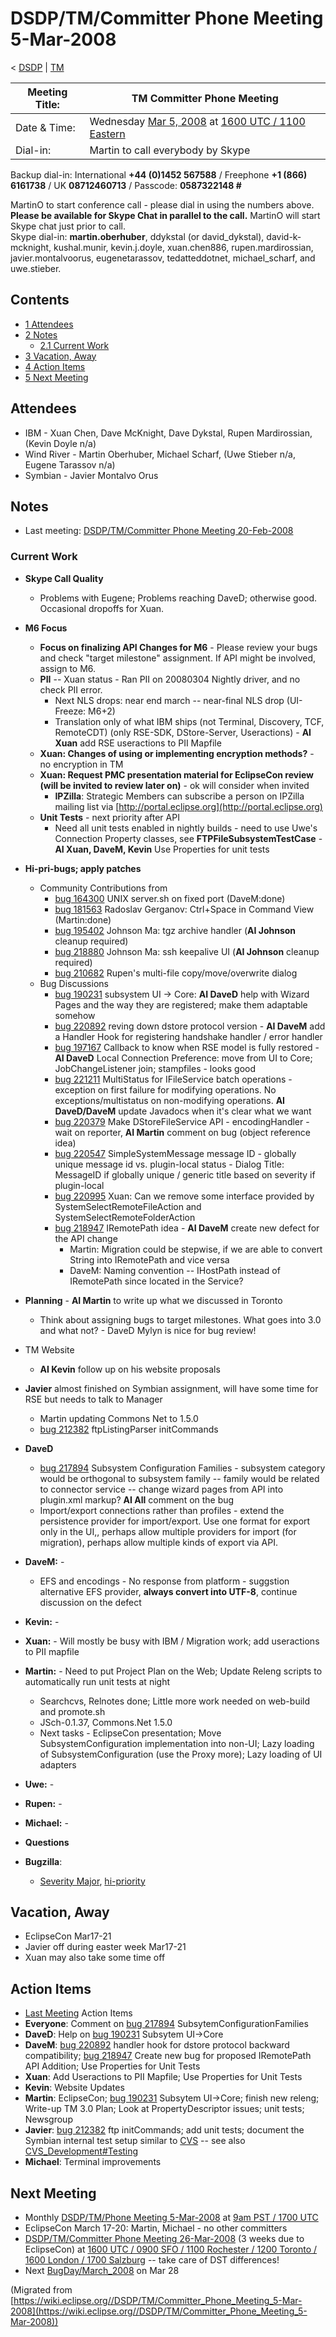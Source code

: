 

DSDP/TM/Committer Phone Meeting 5-Mar-2008
==========================================

< [DSDP](/DSDP "DSDP")‎ | [TM](/DSDP/TM "DSDP/TM")

| Meeting Title: | **TM Committer Phone Meeting** |
| --- | --- |
| Date & Time: | Wednesday [Mar 5, 2008](/index.php?title=Mar_5,_2008&action=edit&redlink=1 "Mar 5, 2008 (page does not exist)") at [1600 UTC / 1100 Eastern](http://www.timeanddate.com/worldclock/meetingdetails.html?year=2008&month=3&day=5&hour=16&min=00&sec=0&p1=224&p2=159&p3=250&p4=136&p5=223&iv=1800) |
| Dial-in: | Martin to call everybody by Skype |

Backup dial-in: International **+44 (0)1452 567588** / Freephone **+1 (866) 6161738** / UK **08712460713** / Passcode: **0587322148 #**

MartinO to start conference call - please dial in using the numbers above.  
**Please be available for Skype Chat in parallel to the call.** MartinO will start Skype chat just prior to call.  
Skype dial-in: **martin.oberhuber**, ddykstal (or david\_dykstal), david-k-mcknight, kushal.munir, kevin.j.doyle, xuan.chen886, rupen.mardirossian, javier.montalvoorus, eugenetarassov, tedatteddotnet, michael\_scharf, and uwe.stieber.  

Contents
--------

*   [1 Attendees](#Attendees)
*   [2 Notes](#Notes)
    *   [2.1 Current Work](#Current-Work)
*   [3 Vacation, Away](#Vacation.2C-Away)
*   [4 Action Items](#Action-Items)
*   [5 Next Meeting](#Next-Meeting)

Attendees
---------

*   IBM - Xuan Chen, Dave McKnight, Dave Dykstal, Rupen Mardirossian, (Kevin Doyle n/a)
*   Wind River - Martin Oberhuber, Michael Scharf, (Uwe Stieber n/a, Eugene Tarassov n/a)
*   Symbian - Javier Montalvo Orus

Notes
-----

*   Last meeting: [DSDP/TM/Committer Phone Meeting 20-Feb-2008](/DSDP/TM/Committer_Phone_Meeting_20-Feb-2008 "DSDP/TM/Committer Phone Meeting 20-Feb-2008")

### Current Work

*   **Skype Call Quality**
    *   Problems with Eugene; Problems reaching DaveD; otherwise good. Occasional dropoffs for Xuan.
*   **M6 Focus**
    *   **Focus on finalizing API Changes for M6** \- Please review your bugs and check "target milestone" assignment. If API might be involved, assign to M6.
    *   **PII** \-\- Xuan status - Ran PII on 20080304 Nightly driver, and no check PII error.
        *   Next NLS drops: near end march -- near-final NLS drop (UI-Freeze: M6+2)
        *   Translation only of what IBM ships (not Terminal, Discovery, TCF, RemoteCDT) (only RSE-SDK, DStore-Server, Useractions) - **AI Xuan** add RSE useractions to PII Mapfile
    *   **Xuan: Changes of using or implementing encryption methods?** \- no encryption in TM
    *   **Xuan: Request PMC presentation material for EclipseCon review (will be invited to review later on)** \- ok will consider when invited
        *   **IPZilla**: Strategic Members can subscribe a person on IPZilla mailing list via [http://portal.eclipse.org](http://portal.eclipse.org)
    *   **Unit Tests** \- next priority after API
        *   Need all unit tests enabled in nightly builds - need to use Uwe's Connection Property classes, see **FTPFileSubsystemTestCase** \- **AI Xuan, DaveM, Kevin** Use Properties for unit tests
*   **Hi-pri-bugs; apply patches**
    *   Community Contributions from
        *   [bug 164300](https://bugs.eclipse.org/bugs/show_bug.cgi?id=164300) UNIX server.sh on fixed port (DaveM:done)
        *   [bug 181563](https://bugs.eclipse.org/bugs/show_bug.cgi?id=181563) Radoslav Gerganov: Ctrl+Space in Command View (Martin:done)
        *   [bug 195402](https://bugs.eclipse.org/bugs/show_bug.cgi?id=195402) Johnson Ma: tgz archive handler (**AI Johnson** cleanup required)
        *   [bug 218880](https://bugs.eclipse.org/bugs/show_bug.cgi?id=218880) Johnson Ma: ssh keepalive UI (**AI Johnson** cleanup required)
        *   [bug 210682](https://bugs.eclipse.org/bugs/show_bug.cgi?id=210682) Rupen's multi-file copy/move/overwrite dialog
    *   Bug Discussions
        *   [bug 190231](https://bugs.eclipse.org/bugs/show_bug.cgi?id=190231) subsystem UI -> Core: **AI DaveD** help with Wizard Pages and the way they are registered; make them adaptable somehow
        *   [bug 220892](https://bugs.eclipse.org/bugs/show_bug.cgi?id=220892) reving down dstore protocol version - **AI DaveM** add a Handler Hook for registering handshake handler / error handler
        *   [bug 197167](https://bugs.eclipse.org/bugs/show_bug.cgi?id=197167) Callback to know when RSE model is fully restored - **AI DaveD** Local Connection Preference: move from UI to Core; JobChangeListener join; stampfiles - looks good
        *   [bug 221211](https://bugs.eclipse.org/bugs/show_bug.cgi?id=221211) MultiStatus for IFileService batch operations - exception on first failure for modifying operations. No exceptions/multistatus on non-modifying operations. **AI DaveD/DaveM** update Javadocs when it's clear what we want
        *   [bug 220379](https://bugs.eclipse.org/bugs/show_bug.cgi?id=220379) Make DStoreFileService API - encodingHandler - wait on reporter, **AI Martin** comment on bug (object reference idea)
        *   [bug 220547](https://bugs.eclipse.org/bugs/show_bug.cgi?id=220547) SimpleSystemMessage message ID - globally unique message id vs. plugin-local status - Dialog Title: MessageID if globally unique / generic title based on severity if plugin-local
        *   [bug 220995](https://bugs.eclipse.org/bugs/show_bug.cgi?id=220995) Xuan: Can we remove some interface provided by SystemSelectRemoteFileAction and SystemSelectRemoteFolderAction
        *   [bug 218947](https://bugs.eclipse.org/bugs/show_bug.cgi?id=218947) IRemotePath idea - **AI DaveM** create new defect for the API change
            *   Martin: Migration could be stepwise, if we are able to convert String into IRemotePath and vice versa
            *   DaveM: Naming convention -- IHostPath instead of IRemotePath since located in the Service?

*   **Planning** \- **AI Martin** to write up what we discussed in Toronto
    *   Think about assigning bugs to target milestones. What goes into 3.0 and what not? - DaveD Mylyn is nice for bug review!
*   TM Website
    *   **AI Kevin** follow up on his website proposals
*   **Javier** almost finished on Symbian assignment, will have some time for RSE but needs to talk to Manager
    *   Martin updating Commons Net to 1.5.0
    *   [bug 212382](https://bugs.eclipse.org/bugs/show_bug.cgi?id=212382) ftpListingParser initCommands
*   **DaveD**
    *   [bug 217894](https://bugs.eclipse.org/bugs/show_bug.cgi?id=217894) Subsystem Configuration Families - subsystem category would be orthogonal to subsystem family -- family would be related to connector service -- change wizard pages from API into plugin.xml markup? **AI All** comment on the bug
    *   Import/export connections rather than profiles - extend the persistence provider for import/export. Use one format for export only in the UI,, perhaps allow multiple providers for import (for migration), perhaps allow multiple kinds of export via API.
*   **DaveM:** -
    *   EFS and encodings - No response from platform - suggstion alternative EFS provider, **always convert into UTF-8**, continue discussion on the defect
*   **Kevin:** -
*   **Xuan:** \- Will mostly be busy with IBM / Migration work; add useractions to PII mapfile
*   **Martin:** \- Need to put Project Plan on the Web; Update Releng scripts to automatically run unit tests at night
    *   Searchcvs, Relnotes done; Little more work needed on web-build and promote.sh
    *   JSch-0.1.37, Commons.Net 1.5.0
    *   Next tasks - EclipseCon presentation; Move SubsystemConfiguration implementation into non-UI; Lazy loading of SubsystemConfiguration (use the Proxy more); Lazy loading of UI adapters
*   **Uwe:** -
*   **Rupen:** -
*   **Michael:** -
*   **Questions**

*   **Bugzilla**:
    *   [Severity Major](https://bugs.eclipse.org/bugs/buglist.cgi?query_format=advanced&classification=DSDP&product=Target+Management&bug_status=UNCONFIRMED&bug_status=NEW&bug_status=ASSIGNED&bug_status=REOPENED&bug_severity=blocker&bug_severity=critical&bug_severity=major&cmdtype=doit), [hi-priority](https://bugs.eclipse.org/bugs/buglist.cgi?query_format=advanced&classification=DSDP&product=Target+Management&bug_status=UNCONFIRMED&bug_status=NEW&bug_status=ASSIGNED&bug_status=REOPENED&cmdtype=doit&field0-0-0=priority&type0-0-0=regexp&value0-0-0=P%5B12%5D&field0-0-1=bug_severity&type0-0-1=regexp&value0-0-1=blocker%7Ccritical%7Cmajor)

Vacation, Away
--------------

*   EclipseCon Mar17-21
*   Javier off during easter week Mar17-21
*   Xuan may also take some time off

Action Items
------------

*   [Last Meeting](/DSDP/TM/Committer_Phone_Meeting_20-Feb-2008#Action_Items "DSDP/TM/Committer Phone Meeting 20-Feb-2008") Action Items
*   **Everyone**: Comment on [bug 217894](https://bugs.eclipse.org/bugs/show_bug.cgi?id=217894) SubsytemConfigurationFamilies
*   **DaveD**: Help on [bug 190231](https://bugs.eclipse.org/bugs/show_bug.cgi?id=190231) Subsytem UI->Core
*   **DaveM**: [bug 220892](https://bugs.eclipse.org/bugs/show_bug.cgi?id=220892) handler hook for dstore protocol backward compatibility; [bug 218947](https://bugs.eclipse.org/bugs/show_bug.cgi?id=218947) Create new bug for proposed IRemotePath API Addition; Use Properties for Unit Tests
*   **Xuan**: Add Useractions to PII Mapfile; Use Properties for Unit Tests
*   **Kevin**: Website Updates
*   **Martin**: EclipseCon; [bug 190231](https://bugs.eclipse.org/bugs/show_bug.cgi?id=190231) Subsytem UI->Core; finish new releng; Write-up TM 3.0 Plan; Look at PropertyDescriptor issues; unit tests; Newsgroup
*   **Javier**: [bug 212382](https://bugs.eclipse.org/bugs/show_bug.cgi?id=212382) ftp initCommands; add unit tests; document the Symbian internal test setup similar to [CVS](https://bugs.eclipse.org/bugs/show_bug.cgi?id=204138#c20) \-\- see also [CVS_Development#Testing](/CVS_Development#Testing "CVS Development")
*   **Michael**: Terminal improvements

Next Meeting
------------

*   Monthly [DSDP/TM/Phone Meeting 5-Mar-2008](/DSDP/TM/Phone_Meeting_5-Mar-2008 "DSDP/TM/Phone Meeting 5-Mar-2008") at [9am PST / 1700 UTC](http://www.timeanddate.com/worldclock/fixedtime.html?month=3&day=5&year=2008&hour=16&min=00&sec=0&p1=0)
*   EclipseCon March 17-20: Martin, Michael - no other committers
*   [DSDP/TM/Committer Phone Meeting 26-Mar-2008](/DSDP/TM/Committer_Phone_Meeting_26-Mar-2008 "DSDP/TM/Committer Phone Meeting 26-Mar-2008") (3 weeks due to EclipseCon) at [1600 UTC / 0900 SFO / 1100 Rochester / 1200 Toronto / 1600 London / 1700 Salzburg](http://www.timeanddate.com/worldclock/meetingdetails.html?year=2008&month=3&day=26&hour=16&min=00&sec=0&p1=224&p2=159&p3=250&p4=136&p5=223&iv=1800) \-\- take care of DST differences!
*   Next [BugDay/March_2008](/BugDay/March_2008 "BugDay/March 2008") on Mar 28


(Migrated from [https://wiki.eclipse.org//DSDP/TM/Committer_Phone_Meeting_5-Mar-2008](https://wiki.eclipse.org//DSDP/TM/Committer_Phone_Meeting_5-Mar-2008))